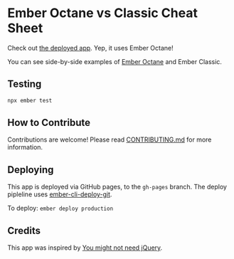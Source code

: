 # Ember Octane vs Classic Cheat Sheet

Check out [the deployed app](https://ember-learn.github.io/ember-octane-vs-classic-cheat-sheet/). Yep, it uses Ember Octane!

You can see side-by-side examples of [Ember Octane](https://emberjs.com/editions/octane) and Ember Classic.

## Testing

```sh
npx ember test
```

## How to Contribute

Contributions are welcome! Please read [CONTRIBUTING.md](CONTRIBUTING.md) for more information.


## Deploying

This app is deployed via GitHub pages, to the `gh-pages` branch. The deploy pipleline uses [ember-cli-deploy-git](https://github.com/ef4/ember-cli-deploy-git).

To deploy:
`ember deploy production`

## Credits

This app was inspired by [You might not need jQuery](http://youmightnotneedjquery.com/).
